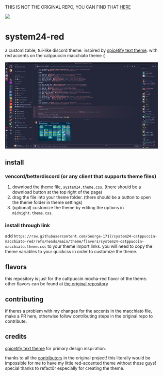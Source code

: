 THIS IS NOT THE ORIGINAL REPO, YOU CAN FIND THAT [HERE](https://github.com/refact0r/system24)

<img src="https://github.com/refact0r/system24/raw/main/assets/preview.png">

# system24-red

a customizable, tui-like discord theme. inspired by [spicetify text theme](https://github.com/spicetify/spicetify-themes/tree/master/text). with red accents on the catppuccin macchiato theme :)

<img src="https://github.com/George-1717/system24-catppuccin-macchiato-red/raw/main/assets/screenshot.png">

## install

### vencord/betterdiscord (or any client that supports theme files)

1. download the theme file, [`system24.theme.css`](https://raw.githubusercontent.com/George-1717/system24-catppuccin-macchiato-red/refs/heads/main/theme/flavors/system24-catppuccin-macchiato.theme.css). (there should be a download button at the top right of the page)
2. drag the file into your theme folder. (there should be a button to open the theme folder in theme settings)
3. (optional) customize the theme by editing the options in `midnight.theme.css`.

### install through link

add `https://raw.githubusercontent.com/George-1717/system24-catppuccin-macchiato-red/refs/heads/main/theme/flavors/system24-catppuccin-macchiato.theme.css` to your theme import links. you will need to copy the theme variables to your quickcss in order to customize the theme.

## flavors

this repository is just for the cattpuccin mocha-red flavor of the theme. other flavors can be found at [the original repository](https://github.com/refact0r/system24)

## contributing

if theres a problem with my changes for the accents in the macchiato file, make a PR here, otherwise follow contributing steps in the original repo to contribute.

## credits

[spicetify text theme](https://github.com/spicetify/spicetify-themes/tree/master/text) for primary design inspiration.

thanks to all the [contributors](https://github.com/refact0r/system24/graphs/contributors) in the original project! this literally would be impossible for me to have my little red-accented theme without these guys! special thanks to refact0r especially for creating the theme.

